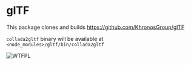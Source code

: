 # glTF

This package clones and builds https://github.com/KhronosGroup/glTF

`collada2gltf` binary will be available at `<node_modules>/gltf/bin/collada2gltf`

![WTFPL](http://www.wtfpl.net/wp-content/uploads/2012/12/wtfpl-badge-2.png)

